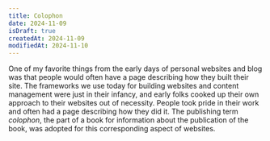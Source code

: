 ```yaml
---
title: Colophon
date: 2024-11-09
isDraft: true
createdAt: 2024-11-09
modifiedAt: 2024-11-10
---
```

One of my favorite things from the early days of personal websites and blog was that people would often have a page describing how they built their site. The frameworks we use today for building websites and content management were just in their infancy, and early folks cooked up their own approach to their websites out of necessity. People took pride in their work and often had a page describing how they did it. The publishing term *colophon*, the part of a book for information about the publication of the book, was adopted for this corresponding aspect of websites.

